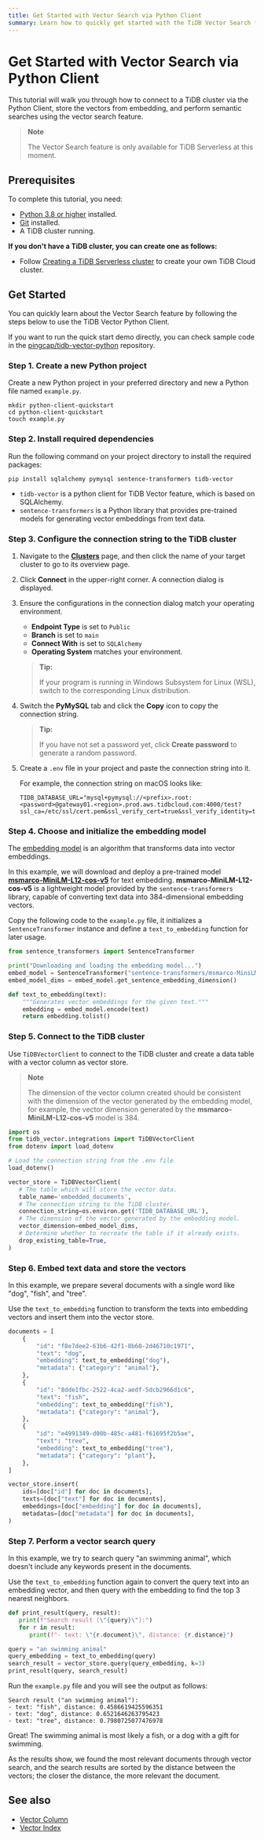 ```yaml
---
title: Get Started with Vector Search via Python Client
summary: Learn how to quickly get started with the TiDB Vector Search feature via Python Client and perform semantic searches.
---
```


# Get Started with Vector Search via Python Client

This tutorial will walk you through how to connect to a TiDB cluster via the Python Client, store the vectors from embedding, and perform semantic searches using the vector search feature.

> **Note**
>
> The Vector Search feature is only available for TiDB Serverless at this moment.

## Prerequisites

To complete this tutorial, you need:

- [Python 3.8 or higher](https://www.python.org/downloads/) installed.
- [Git](https://git-scm.com/downloads) installed.
- A TiDB cluster running.

<CustomContent platform="tidb-cloud">

**If you don't have a TiDB cluster, you can create one as follows:**

- Follow [Creating a TiDB Serverless cluster](/develop/dev-guide-build-cluster-in-cloud.md) to create your own TiDB Cloud cluster.

</CustomContent>

## Get Started

You can quickly learn about the Vector Search feature by following the steps below to use the TiDB Vector Python Client.

If you want to run the quick start demo directly, you can check sample code in the [pingcap/tidb-vector-python](https://github.com/pingcap/tidb-vector-python/blob/main/examples/python-client-quickstart ) repository.

### Step 1. Create a new Python project

Create a new Python project in your preferred directory and new a Python file named `example.py`.

```shell
mkdir python-client-quickstart
cd python-client-quickstart
touch example.py
```

### Step 2. Install required dependencies

Run the following command on your project directory to install the required packages:

```shell
pip install sqlalchemy pymysql sentence-transformers tidb-vector
```

- `tidb-vector` is a python client for TiDB Vector feature, which is based on SQLAlchemy.
- `sentence-transformers` is a Python library that provides pre-trained models for generating vector embeddings from text data.

### Step 3. Configure the connection string to the TiDB cluster

<SimpleTab>
<div label="TiDB Serverless">

1. Navigate to the [**Clusters**](https://tidbcloud.com/console/clusters) page, and then click the name of your target cluster to go to its overview page.

2. Click **Connect** in the upper-right corner. A connection dialog is displayed.

3. Ensure the configurations in the connection dialog match your operating environment.

    - **Endpoint Type** is set to `Public`
    - **Branch** is set to `main`
    - **Connect With** is set to `SQLAlchemy`
    - **Operating System** matches your environment.

   > **Tip:**
   >
   > If your program is running in Windows Subsystem for Linux (WSL), switch to the corresponding Linux distribution.

4. Switch the **PyMySQL** tab and click the **Copy** icon to copy the connection string.

   > **Tip:**
   > 
   > If you have not set a password yet, click **Create password** to generate a random password. 

5. Create a `.env` file in your project and paste the connection string into it.

    For example, the connection string on macOS looks like:

    ```dotenv
    TIDB_DATABASE_URL="mysql+pymysql://<prefix>.root:<password>@gateway01.<region>.prod.aws.tidbcloud.com:4000/test?ssl_ca=/etc/ssl/cert.pem&ssl_verify_cert=true&ssl_verify_identity=true"
    ```

</div>

</SimpleTab>

### Step 4. Choose and initialize the embedding model

The [embedding model](/tidb-cloud/vector-search-overview.md#embedding-model) is an algorithm that transforms data into vector embeddings.

In this example, we will download and deploy a pre-trained model **[msmarco-MiniLM-L12-cos-v5](https://huggingface.co/sentence-transformers/msmarco-MiniLM-L12-cos-v5)** for text embedding. **msmarco-MiniLM-L12-cos-v5** is a lightweight model provided by the `sentence-transformers` library, capable of converting text data into 384-dimensional embedding vectors.

Copy the following code to the `example.py` file, it initializes a `SentenceTransformer` instance and define a `text_to_embedding` function for later usage.

```python
from sentence_transformers import SentenceTransformer

print("Downloading and loading the embedding model...")
embed_model = SentenceTransformer("sentence-transformers/msmarco-MiniLM-L12-cos-v5", trust_remote_code=True)
embed_model_dims = embed_model.get_sentence_embedding_dimension()

def text_to_embedding(text):
    """Generates vector embeddings for the given text."""
    embedding = embed_model.encode(text)
    return embedding.tolist()
```

### Step 5. Connect to the TiDB cluster

Use `TiDBVectorClient` to connect to the TiDB cluster and create a data table with a vector column as vector store.

> **Note**
> 
> The dimension of the vector column created should be consistent with the dimension of the vector generated by the embedding model, for example, the vector dimension generated by the **msmarco-MiniLM-L12-cos-v5** model is 384.

```python
import os
from tidb_vector.integrations import TiDBVectorClient
from dotenv import load_dotenv

# Load the connection string from the .env file
load_dotenv()

vector_store = TiDBVectorClient(
   # The table which will store the vector data.
   table_name='embedded_documents',
   # The connection string to the TiDB cluster.
   connection_string=os.environ.get('TIDB_DATABASE_URL'),
   # The dimension of the vector generated by the embedding model.
   vector_dimension=embed_model_dims,
   # Determine whether to recreate the table if it already exists.
   drop_existing_table=True,
)
```

### Step 6. Embed text data and store the vectors

In this example, we prepare several documents with a single word like "dog", "fish", and "tree".

Use the `text_to_embedding` function to transform the texts into embedding vectors and insert them into the vector store.

```python
documents = [
    {
        "id": "f8e7dee2-63b6-42f1-8b60-2d46710c1971",
        "text": "dog",
        "embedding": text_to_embedding("dog"),
        "metadata": {"category": "animal"},
    },
    {
        "id": "8dde1fbc-2522-4ca2-aedf-5dcb2966d1c6",
        "text": "fish",
        "embedding": text_to_embedding("fish"),
        "metadata": {"category": "animal"},
    },
    {
        "id": "e4991349-d00b-485c-a481-f61695f2b5ae",
        "text": "tree",
        "embedding": text_to_embedding("tree"),
        "metadata": {"category": "plant"},
    },
]

vector_store.insert(
    ids=[doc["id"] for doc in documents],
    texts=[doc["text"] for doc in documents],
    embeddings=[doc["embedding"] for doc in documents],
    metadatas=[doc["metadata"] for doc in documents],
)
```

### Step 7. Perform a vector search query

In this example, we try to search query "an swimming animal", which doesn't include any keywords present in the documents. 

Use the `text_to_embedding` function again to convert the query text into an embedding vector, and then query with the embedding to find the top 3 nearest neighbors.

```python
def print_result(query, result):
   print(f"Search result (\"{query}\"):")
   for r in result:
      print(f"- text: \"{r.document}\", distance: {r.distance}")

query = "an swimming animal"
query_embedding = text_to_embedding(query)
search_result = vector_store.query(query_embedding, k=3)
print_result(query, search_result)
```

Run the `example.py` file and you will see the output as follows:

```plain
Search result ("an swimming animal"):
- text: "fish", distance: 0.4586619425596351
- text: "dog", distance: 0.6521646263795423
- text: "tree", distance: 0.7980725077476978
```

Great! The swimming animal is most likely a fish, or a dog with a gift for swimming.

As the results show, we found the most relevant documents through vector search, and the search results are sorted by the distance between the vectors; the closer the distance, the more relevant the document.

## See also

- [Vector Column](/tidb-cloud/vector-search-vector-column.md)
- [Vector Index](/tidb-cloud/vector-search-vector-index.md)